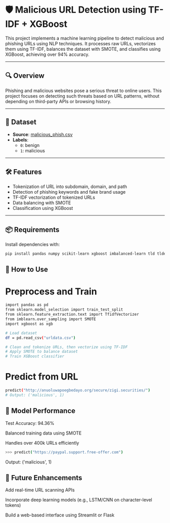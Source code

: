 # 🛡️ Malicious URL Detection using TF-IDF + XGBoost

This project implements a machine learning pipeline to detect malicious and phishing URLs using NLP techniques. It processes raw URLs, vectorizes them using TF-IDF, balances the dataset with SMOTE, and classifies using XGBoost, achieving over 94% accuracy.

---

## 🔍 Overview

Phishing and malicious websites pose a serious threat to online users. This project focuses on detecting such threats based on URL patterns, without depending on third-party APIs or browsing history.

---

## 📂 Dataset

- **Source**: [malicious_phish.csv](https://www.kaggle.com/datasets/siddharthkumar25/malicious-and-benign-urls?resource=download)
- **Labels**:
  - `0`: benign
  - `1`: malicious

---

## 🛠️ Features

- Tokenization of URL into subdomain, domain, and path
- Detection of phishing keywords and fake brand usage
- TF-IDF vectorization of tokenized URLs
- Data balancing with SMOTE
- Classification using XGBoost

---

## 📦 Requirements

Install dependencies with:

```bash
pip install pandas numpy scikit-learn xgboost imbalanced-learn tld tldextract
```

## 🚀 How to Use
# Preprocess and Train

```bash
import pandas as pd
from sklearn.model_selection import train_test_split
from sklearn.feature_extraction.text import TfidfVectorizer
from imblearn.over_sampling import SMOTE
import xgboost as xgb

# Load dataset
df = pd.read_csv("urldata.csv")

# Clean and tokenize URLs, then vectorize using TF-IDF
# Apply SMOTE to balance dataset
# Train XGBoost classifier
```
# Predict from URL

```bash
predict("http://anuoluwapoegbedayo.org/secure/zigi.securities/")
# Output: ('malicious', 1)
```




## 🧠 Model Performance
Test Accuracy: 94.36%

Balanced training data using SMOTE

Handles over 400k URLs efficiently

```bash
>>> predict("https://paypal.support.free-offer.com")
```
Output: ('malicious', 1)



## 📌 Future Enhancements


Add real-time URL scanning APIs

Incorporate deep learning models (e.g., LSTM/CNN on character-level tokens)

Build a web-based interface using Streamlit or Flask

